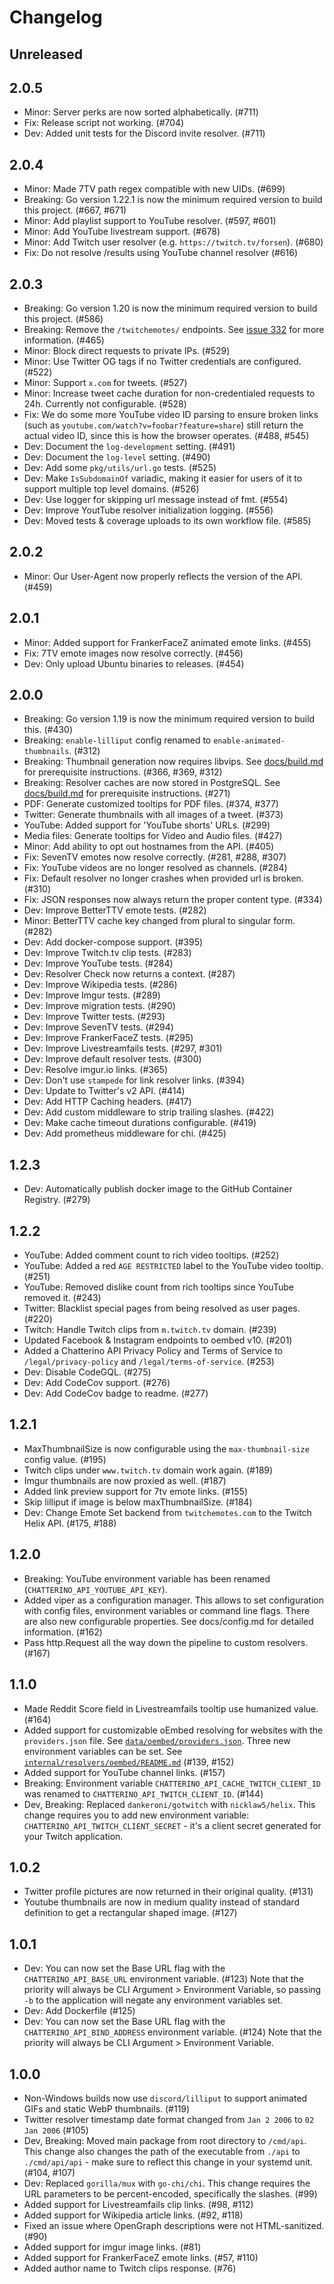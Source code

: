 # Changelog

## Unreleased

## 2.0.5

- Minor: Server perks are now sorted alphabetically. (#711)
- Fix: Release script not working. (#704)
- Dev: Added unit tests for the Discord invite resolver. (#711)

## 2.0.4

- Minor: Made 7TV path regex compatible with new UIDs. (#699)
- Breaking: Go version 1.22.1 is now the minimum required version to build this project. (#667, #671)
- Minor: Add playlist support to YouTube resolver. (#597, #601)
- Minor: Add YouTube livestream support. (#678)
- Minor: Add Twitch user resolver (e.g. `https://twitch.tv/forsen`). (#680)
- Fix: Do not resolve /results using YouTube channel resolver (#616)

## 2.0.3

- Breaking: Go version 1.20 is now the minimum required version to build this project. (#586)
- Breaking: Remove the `/twitchemotes/` endpoints. See [issue 332](https://github.com/Chatterino/api/issues/332) for more information. (#465)
- Minor: Block direct requests to private IPs. (#529)
- Minor: Use Twitter OG tags if no Twitter credentials are configured. (#522)
- Minor: Support `x.com` for tweets. (#527)
- Minor: Increase tweet cache duration for non-credentialed requests to 24h. Currently not configurable. (#528)
- Fix: We do some more YouTube video ID parsing to ensure broken links (such as `youtube.com/watch?v=foobar?feature=share`) still return the actual video ID, since this is how the browser operates. (#488, #545)
- Dev: Document the `log-development` setting. (#491)
- Dev: Document the `log-level` setting. (#490)
- Dev: Add some `pkg/utils/url.go` tests. (#525)
- Dev: Make `IsSubdomainOf` variadic, making it easier for users of it to support multiple top level domains. (#526)
- Dev: Use logger for skipping url message instead of fmt. (#554)
- Dev: Improve YoutTube resolver initialization logging. (#556)
- Dev: Moved tests & coverage uploads to its own workflow file. (#585)

## 2.0.2

- Minor: Our User-Agent now properly reflects the version of the API. (#459)

## 2.0.1

- Minor: Added support for FrankerFaceZ animated emote links. (#455)
- Fix: 7TV emote images now resolve correctly. (#456)
- Dev: Only upload Ubuntu binaries to releases. (#454)

## 2.0.0

- Breaking: Go version 1.19 is now the minimum required version to build this. (#430)
- Breaking: `enable-lilliput` config renamed to `enable-animated-thumbnails`. (#312)
- Breaking: Thumbnail generation now requires libvips. See [docs/build.md](./docs/build.md) for prerequisite instructions. (#366, #369, #312)
- Breaking: Resolver caches are now stored in PostgreSQL. See [docs/build.md](./docs/build.md) for prerequisite instructions. (#271)
- PDF: Generate customized tooltips for PDF files. (#374, #377)
- Twitter: Generate thumbnails with all images of a tweet. (#373)
- YouTube: Added support for 'YouTube shorts' URLs. (#299)
- Media files: Generate tooltips for Video and Audio files. (#427)
- Minor: Add ability to opt out hostnames from the API. (#405)
- Fix: SevenTV emotes now resolve correctly. (#281, #288, #307)
- Fix: YouTube videos are no longer resolved as channels. (#284)
- Fix: Default resolver no longer crashes when provided url is broken. (#310)
- Fix: JSON responses now always return the proper content type. (#334)
- Dev: Improve BetterTTV emote tests. (#282)
- Minor: BetterTTV cache key changed from plural to singular form. (#282)
- Dev: Add docker-compose support. (#395)
- Dev: Improve Twitch.tv clip tests. (#283)
- Dev: Improve YouTube tests. (#284)
- Dev: Resolver Check now returns a context. (#287)
- Dev: Improve Wikipedia tests. (#286)
- Dev: Improve Imgur tests. (#289)
- Dev: Improve migration tests. (#290)
- Dev: Improve Twitter tests. (#293)
- Dev: Improve SevenTV tests. (#294)
- Dev: Improve FrankerFaceZ tests. (#295)
- Dev: Improve Livestreamfails tests. (#297, #301)
- Dev: Improve default resolver tests. (#300)
- Dev: Resolve imgur.io links. (#365)
- Dev: Don't use `stampede` for link resolver links. (#394)
- Dev: Update to Twitter's v2 API. (#414)
- Dev: Add HTTP Caching headers. (#417)
- Dev: Add custom middleware to strip trailing slashes. (#422)
- Dev: Make cache timeout durations configurable. (#419)
- Dev: Add prometheus middleware for chi. (#425)

## 1.2.3

- Dev: Automatically publish docker image to the GitHub Container Registry. (#279)

## 1.2.2

- YouTube: Added comment count to rich video tooltips. (#252)
- YouTube: Added a red `AGE RESTRICTED` label to the YouTube video tooltip. (#251)
- YouTube: Removed dislike count from rich tooltips since YouTube removed it. (#243)
- Twitter: Blacklist special pages from being resolved as user pages. (#220)
- Twitch: Handle Twitch clips from `m.twitch.tv` domain. (#239)
- Updated Facebook & Instagram endpoints to oembed v10. (#201)
- Added a Chatterino API Privacy Policy and Terms of Service to `/legal/privacy-policy` and `/legal/terms-of-service`. (#253)
- Dev: Disable CodeGQL. (#275)
- Dev: Add CodeCov support. (#276)
- Dev: Add CodeCov badge to readme. (#277)

## 1.2.1

- MaxThumbnailSize is now configurable using the `max-thumbnail-size` config value. (#195)
- Twitch clips under `www.twitch.tv` domain work again. (#189)
- Imgur thumbnails are now proxied as well. (#187)
- Added link preview support for 7tv emote links. (#155)
- Skip lilliput if image is below maxThumbnailSize. (#184)
- Dev: Change Emote Set backend from `twitchemotes.com` to the Twitch Helix API. (#175, #188)

## 1.2.0

- Breaking: YouTube environment variable has been renamed (`CHATTERINO_API_YOUTUBE_API_KEY`).
- Added viper as a configuration manager. This allows to set configuration with config files, environment variables or command line flags. There are also new configurable properties. See docs/config.md for detailed information. (#162)
- Pass http.Request all the way down the pipeline to custom resolvers. (#167)

## 1.1.0

- Made Reddit Score field in Livestreamfails tooltip use humanized value. (#164)
- Added support for customizable oEmbed resolving for websites with the `providers.json` file. See [`data/oembed/providers.json`](data/oembed/providers.json). Three new environment variables can be set. See [`internal/resolvers/oembed/README.md`](internal/resolvers/oembed/README.md) (#139, #152)
- Added support for YouTube channel links. (#157)
- Breaking: Environment variable `CHATTERINO_API_CACHE_TWITCH_CLIENT_ID` was renamed to `CHATTERINO_API_TWITCH_CLIENT_ID`. (#144)
- Dev, Breaking: Replaced `dankeroni/gotwitch` with `nicklaw5/helix`. This change requires you to add new environment variable: `CHATTERINO_API_TWITCH_CLIENT_SECRET` - it's a client secret generated for your Twitch application.

## 1.0.2

- Twitter profile pictures are now returned in their original quality. (#131)
- Youtube thumbnails are now in medium quality instead of standard definition to get a rectangular shaped image. (#127)

## 1.0.1

- Dev: You can now set the Base URL flag with the `CHATTERINO_API_BASE_URL` environment variable. (#123)
  Note that the priority will always be CLI Argument > Environment Variable, so passing `-b` to the application will negate any environment variables set.
- Dev: Add Dockerfile (#125)
- Dev: You can now set the Base URL flag with the `CHATTERINO_API_BIND_ADDRESS` environment variable. (#124)
  Note that the priority will always be CLI Argument > Environment Variable.

## 1.0.0

- Non-Windows builds now use `discord/lilliput` to support animated GIFs and static WebP thumbnails. (#119)
- Twitter resolver timestamp date format changed from `Jan 2 2006` to `02 Jan 2006` (#105)
- Dev, Breaking: Moved main package from root directory to `/cmd/api`. This change also changes the path of the executable from `./api` to `./cmd/api/api` - make sure to reflect this change in your systemd unit. (#104, #107)
- Dev: Replaced `gorilla/mux` with `go-chi/chi`. This change requires the URL parameters to be percent-encoded, specifically the slashes. (#99)
- Added support for Livestreamfails clip links. (#98, #112)
- Added support for Wikipedia article links. (#92, #118)
- Fixed an issue where OpenGraph descriptions were not HTML-sanitized. (#90)
- Added support for imgur image links. (#81)
- Added support for FrankerFaceZ emote links. (#57, #110)
- Added author name to Twitch clips response. (#76)

